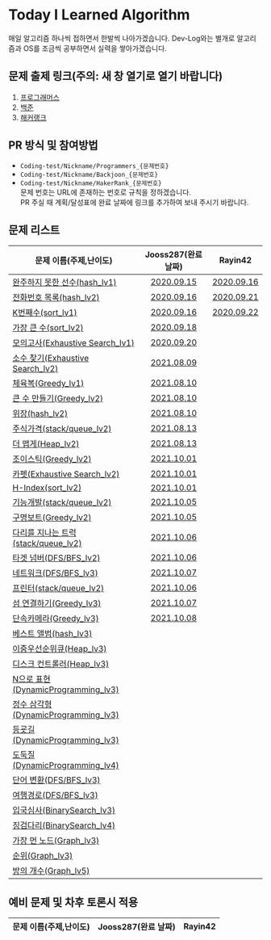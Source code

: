 # Today I Learned Algorithm

매일 알고리즘 하나씩 접하면서 한발씩 나아가겠습니다. Dev-Log와는 별개로 알고리즘과 OS를 조금씩 공부하면서 실력을 쌓아가겠습니다.

## 문제 출제 링크(주의: 새 창 열기로 열기 바랍니다)

1. [프로그래머스](https://programmers.co.kr/learn/challenges)
2. [백준](https://www.acmicpc.net/problemset)
3. [해커랭크](https://www.hackerrank.com/domains/algorithms)

## PR 방식 및 참여방법

* ```Coding-test/Nickname/Programmers_{문제번호}```
* ```Coding-test/Nickname/Backjoon_{문제번호}```
* ```Coding-test/Nickname/HakerRank_{문제번호}```  
문제 번호는 URL에 존재하는 번호로 규칙을 정하겠습니다.  
PR 주실 때 계획/달성표에 완료 날짜에 링크를 추가하여 보내 주시기 바랍니다.

## 문제 리스트

문제 이름(주제,난이도) | Jooss287(완료 날짜) | Rayin42 |
--- | :---: | :---: |
[완주하지 못한 선수(hash_lv1)](https://programmers.co.kr/learn/courses/30/lessons/42576#) | [2020.09.15](Coding-test/Jooss287/programmers_42576.md) | [2020.09.16](Coding-test/Rayin42/programmers_42576.md)
[전화번호 목록(hash_lv2)](https://programmers.co.kr/learn/courses/30/lessons/42577#)   | [2020.09.16](Coding-test/Jooss287/programmers_42577.md) | [2020.09.21](Coding-test/Rayin42/programmers_42577.md)
[K번째수(sort_lv1)](https://programmers.co.kr/learn/courses/30/lessons/42748)  | [2020.09.16](Coding-test/Jooss287/programmers_42748.md) | [2020.09.22](Coding-test/Rayin42/programmers_42748.md)
[가장 큰 수(sort_lv2)](https://programmers.co.kr/learn/courses/30/lessons/42746)   | [2020.09.18](Coding-test/Jooss287/programmers_42746.md) |
[모의고사(Exhaustive Search_lv1)](https://programmers.co.kr/learn/courses/30/lessons/42840) | [2020.09.20](Coding-test/Jooss287/programmers_42840.md) |
[소수 찾기(Exhaustive Search_lv2)](https://programmers.co.kr/learn/courses/30/lessons/42839) | [2021.08.09](Coding-test/Jooss287/programmers_42839.md) |
[체육복(Greedy_lv1)](https://programmers.co.kr/learn/courses/30/lessons/42862) | [2021.08.10](Coding-test/Jooss287/programmers_42862.md) |
[큰 수 만들기(Greedy_lv2)](https://programmers.co.kr/learn/courses/30/lessons/42883) | [2021.08.10](Coding-test/Jooss287/programmers_42883.md) |
[위장(hash_lv2)](https://programmers.co.kr/learn/courses/30/lessons/42578) | [2021.08.10](Coding-test/Jooss287/programmers_42578.md) |
[주식가격(stack/queue_lv2)](https://programmers.co.kr/learn/courses/30/lessons/42584) | [2021.08.13](Coding-test/Jooss287/programmers_42584.md) |
[더 맵게(Heap_lv2)](https://programmers.co.kr/learn/courses/30/lessons/42626) | [2021.08.13](Coding-test/Jooss287/programmers_42626.md) |
[조이스틱(Greedy_lv2)](https://programmers.co.kr/learn/courses/30/lessons/42860) | [2021.10.01](Coding-test/Jooss287/programmers_42860.md) |
[카펫(Exhaustive Search_lv2)](https://programmers.co.kr/learn/courses/30/lessons/42842) | [2021.10.01](Coding-test/Jooss287/programmers_42842.md) |
[H-Index(sort_lv2)](https://programmers.co.kr/learn/courses/30/lessons/42747) | [2021.10.01](Coding-test/Jooss287/programmers_42747.md) |
[기능개발(stack/queue_lv2)](https://programmers.co.kr/learn/courses/30/lessons/42586) | [2021.10.05](Coding-test/Jooss287/programmers_42586.md) |
[구명보트(Greedy_lv2)](https://programmers.co.kr/learn/courses/30/lessons/42885) | [2021.10.05](Coding-test/Jooss287/programmers_42885.md) |
[다리를 지나는 트럭(stack/queue_lv2)](https://programmers.co.kr/learn/courses/30/lessons/42583) | [2021.10.06](Coding-test/Jooss287/programmers_42583.md) |
[타겟 넘버(DFS/BFS_lv2)](https://programmers.co.kr/learn/courses/30/lessons/43165) | [2021.10.06](Coding-test/Jooss287/programmers_43165.md) |
[네트워크(DFS/BFS_lv3)](https://programmers.co.kr/learn/courses/30/lessons/43162) | [2021.10.07](Coding-test/Jooss287/programmers_43162.md) |
[프린터(stack/queue_lv2)](https://programmers.co.kr/learn/courses/30/lessons/42587) | [2021.10.06](Coding-test/Jooss287/programmers_42587.md) |
[섬 연결하기(Greedy_lv3)](https://programmers.co.kr/learn/courses/30/lessons/42861) | [2021.10.07](Coding-test/Jooss287/programmers_42861.md) |
[단속카메라(Greedy_lv3)](https://programmers.co.kr/learn/courses/30/lessons/42884) | [2021.10.08](Coding-test/Jooss287/programmers_42884.md) |
[베스트 앨범(hash_lv3)](https://programmers.co.kr/learn/courses/30/lessons/42579) |
[이중우선순위큐(Heap_lv3)](https://programmers.co.kr/learn/courses/30/lessons/42628) |
[디스크 컨트롤러(Heap_lv3)](https://programmers.co.kr/learn/courses/30/lessons/42627) |
[N으로 표현(DynamicProgramming_lv3)](https://programmers.co.kr/learn/courses/30/lessons/42895) |
[정수 삼각형(DynamicProgramming_lv3)](https://programmers.co.kr/learn/courses/30/lessons/43105) |
[등굣길(DynamicProgramming_lv3)](https://programmers.co.kr/learn/courses/30/lessons/42898) |
[도둑질(DynamicProgramming_lv4)](https://programmers.co.kr/learn/courses/30/lessons/42897) |
[단어 변환(DFS/BFS_lv3)](https://programmers.co.kr/learn/courses/30/lessons/43163) |
[여행경로(DFS/BFS_lv3)](https://programmers.co.kr/learn/courses/30/lessons/43164) |
[입국심사(BinarySearch_lv3)](https://programmers.co.kr/learn/courses/30/lessons/43238) |
[징검다리(BinarySearch_lv4)](https://programmers.co.kr/learn/courses/30/lessons/43236) |
[가장 먼 노드(Graph_lv3)](https://programmers.co.kr/learn/courses/30/lessons/49189) |
[순위(Graph_lv3)](https://programmers.co.kr/learn/courses/30/lessons/49191) |
[방의 개수(Graph_lv5)](https://programmers.co.kr/learn/courses/30/lessons/49190) |

## 예비 문제 및 차후 토론시 적용

문제 이름(주제,난이도) | Jooss287(완료 날짜) | Rayin42 |
--- | :---: | :---: |
